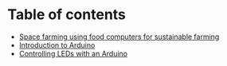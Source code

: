 # Table of contents

* [Space farming using food computers for sustainable farming](README.md)
* [Introduction to Arduino](introduction-to-arduino-programming.md)
* [Controlling LEDs with an Arduino](controlling-leds-with-an-arduino.md)

